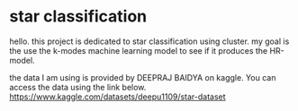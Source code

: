 # star classification

hello. this project is dedicated to star classification using cluster.
my goal is the use the k-modes machine learning model to see if it produces the HR-model.

the data I am using is provided by DEEPRAJ BAIDYA on kaggle. You can access the data using the link below.
https://www.kaggle.com/datasets/deepu1109/star-dataset
